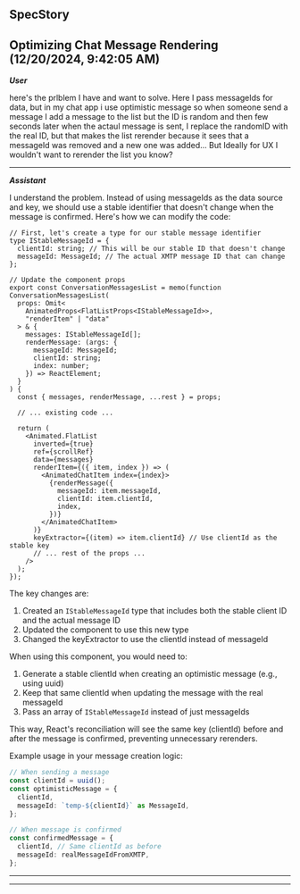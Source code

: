 ## SpecStory

## Optimizing Chat Message Rendering (12/20/2024, 9:42:05 AM)

_**User**_

here's the prlblem I have and want to solve. Here I pass messageIds for data, but in my chat app i use optimistic message so when someone send a message I add a message to the list but the ID is random and then few seconds later when the actaul message is sent, I replace the randomID with the real ID, but that makes the list rerender because it sees that a messageId was removed and a new one was added... But Ideally for UX I  wouldn't want to rerender the list you know?

---

_**Assistant**_

I understand the problem. Instead of using messageIds as the data source and key, we should use a stable identifier that doesn't change when the message is confirmed. Here's how we can modify the code:

```typescript:features/conversation/conversation-messages-list.tsx
// First, let's create a type for our stable message identifier
type IStableMessageId = {
  clientId: string; // This will be our stable ID that doesn't change
  messageId: MessageId; // The actual XMTP message ID that can change
};

// Update the component props
export const ConversationMessagesList = memo(function ConversationMessagesList(
  props: Omit<
    AnimatedProps<FlatListProps<IStableMessageId>>,
    "renderItem" | "data"
  > & {
    messages: IStableMessageId[];
    renderMessage: (args: {
      messageId: MessageId;
      clientId: string;
      index: number;
    }) => ReactElement;
  }
) {
  const { messages, renderMessage, ...rest } = props;

  // ... existing code ...

  return (
    <Animated.FlatList
      inverted={true}
      ref={scrollRef}
      data={messages}
      renderItem={({ item, index }) => (
        <AnimatedChatItem index={index}>
          {renderMessage({
            messageId: item.messageId,
            clientId: item.clientId,
            index,
          })}
        </AnimatedChatItem>
      )}
      keyExtractor={(item) => item.clientId} // Use clientId as the stable key
      // ... rest of the props ...
    />
  );
});
```

The key changes are:
1. Created an `IStableMessageId` type that includes both the stable client ID and the actual message ID
2. Updated the component to use this new type
3. Changed the keyExtractor to use the clientId instead of messageId

When using this component, you would need to:
1. Generate a stable clientId when creating an optimistic message (e.g., using uuid)
2. Keep that same clientId when updating the message with the real messageId
3. Pass an array of `IStableMessageId` instead of just messageIds

This way, React's reconciliation will see the same key (clientId) before and after the message is confirmed, preventing unnecessary rerenders.

Example usage in your message creation logic:
```typescript
// When sending a message
const clientId = uuid();
const optimisticMessage = {
  clientId,
  messageId: `temp-${clientId}` as MessageId,
};

// When message is confirmed
const confirmedMessage = {
  clientId, // Same clientId as before
  messageId: realMessageIdFromXMTP,
};
```

---



---

